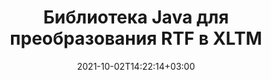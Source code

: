 ---
############################# Static ############################
layout: "autogen-gist"
date: 2021-10-02T14:22:14+03:00
draft: false
path: "ru/total/java/conversion/rtf-to-xltm/"
other_out_formats: "PDF DOC DOCX DOCM DOT DOTX DOTM TXT RTF HTML MHTML HTM MHT XLS XLSX XLSM XLSB XLT XLTX XLTM XLAM CSV TSV FODS DIF SXC PPT PPTX PPS PPSX PPSM POT POTX PPTM POTM ODT OTT ODS ODP OTP TIFF JPEG JPG PNG GIF BMP ICO WMF EMF DCM WEBP JP2 EMZ WMZ SVG SVGZ TGA XPS TEX MD PSD PSB EPUB WEB EXCEL IMAGE FODP DICOM"
ad_headline: "Преобразование Java RTF в XLTM"
ad_description: "API преобразования документов RTF в XLTM для Java | Поддерживается более 100 форматов файлов"

############################# Head ############################
head_title: "Преобразование RTF в XLTM на Java | Библиотека преобразования слов Java"
head_description: "API конвертации документов обработки Java Word. Преобразование RTF в XLTM и более 100 других форматов изображений и файлов в приложениях Java с использованием сред разработки NetBeans, IntelliJ IDEA и Eclipse."

############################# Header ############################
title: "Библиотека Java для преобразования RTF в XLTM"
description: "Программное преобразование RTF в XLTM в приложениях Java и J2SE с использованием гибких параметров обработки документов для настройки внешнего вида результирующего документа. Библиотека преобразования документов Word точно преобразует форматы документов Word в PDF, электронные таблицы Excel, презентации PowerPoint, Photoshop, HTML, электронные книги, XML, изображения и многие другие популярные форматы файлов. Использование нескольких функций преобразования документов — конвертируйте весь документ или выберите определенные страницы исходного файла документа на основе самостоятельно выбранных номеров страниц или диапазонов страниц и легко конвертируйте в поддерживаемый формат документа без использования какого-либо внешнего программного обеспечения."

############################# SubMenu ############################
submenu:
    enable: false

############################# Content ############################
content:
    enable: true
    block:
    - title_left: "Как конвертировать RTF в XLTM на Java"
      content_left: |
          Выполните преобразование файлов RTF в XLTM на Java, выполнив три простых шага. Просматривайте преобразованный документ MHTML как есть или визуализируйте и отображайте его как HTML без использования какого-либо внешнего программного обеспечения.

          -   Создайте новый экземпляр класса **Converter** и загрузите файл RTF.
          -   Установите **ConvertOptions** для типа документа XLTM.
          -   Вызов метода **Convert** экземпляра класса **Converter** для преобразования в XLTM
          -   Установить параметры для просмотра HTML
          -   Создайте объект **Viewer** для просмотра преобразованного XLTM в формате HTML.
          
      title_right: "Инструкции по загрузке и установке"
      content_right: |
          Пространства имен `GroupDocs.Conversion` и `GroupDocs.Viewer` необходимы для преобразования форматов файлов Word в широкий спектр изображений и типов документов, таких как PDF, Microsoft Office (Word, Excel, PowerPoint, Project, Outlook), OpenDocument, HTML и Схемы САПР. Изучите другие [Java API для документов Office](https://products.conholdate.com/total/java/), предлагаемые Conholdate.Total.
          
          Получите соответствующие файлы сборки из [загрузок](https://downloads.conholdate.com/total/java) или загрузите весь пакет из [Maven](https://repository.conholdate.com/webapp/#/artifacts/browse/tree/General/repo), чтобы добавить `Conholdate.Total for Java` прямо в вашу рабочую область.
          
      gisthash: "675fd7fb45acf595fd9f872593eb2899"
      gistfile: "word-to-pdf-conversion.java"

    - title_left: "Добавить водяной знак в Word и преобразовать в PDF"
      content_left: |
          Точно конвертируйте документы Word в PDF на Java точно так же, как исходный файл, и применяйте текстовые или графические водяные знаки к преобразованным страницам документа.

          -   Создайте новый экземпляр класса **Converter** для преобразования документа Word DOCX.
          -   Создайте правильный класс **ConvertOptions** (PdfConvertOptions, WordProcessingConvertOptions, SpreadsheetConvertOptions)
          -   Создайте новый экземпляр класса **WatermarkOptions**.
          -   Укажите свойства водяного знака (цвет, ширина, высота, текст, изображение и т. д.)
          -   Задайте свойство **Водяной знак** экземпляра **ConvertOptions**.
          -   Вызов метода **Convert** экземпляра класса **Converter** для преобразования Word в PDF
          
      title_right: "Загрузка и преобразование удаленных документов"
      content_right: |
          Используя Conholdate.Total для Java, разработчики могут загружать и преобразовывать документы из различных удаленных мест и ресурсов облачного хранилища документов, таких как Amazon S3, Microsoft Azure Blob, FTP, локальный диск, поток или простой URL-адрес. Просто укажите метод для получения удаленного потока документов, а затем передайте его классу Converter в качестве конструктора.
          
          API-интерфейсы Conholdate.Total для Java поддерживаются в различных операционных системах, таких как Windows J2SE, Linux (Ubuntu, OpenSUSE, CentOS и другие), macOS и любых типах приложений Java на основе сред разработки Eclipse, IntelliJ NetBeans, IntelliJ IDEA или Visual Studio Code.
          
      gisthash: "6999e55b491eea2906d7fefe2e636e33"
      gistfile: "add-watermark-to-word-and-convert-to-pdf.java"
          
    - title_left: "Защищенное паролем преобразование Word в PDF"
      content_left: |
          Точно загружайте и преобразовывайте защищенные паролем документы обработки Word в PDF в своих приложениях на основе Java — все, что вам нужно, — это всего несколько строк кода. Разработчики также могут преобразовать документ Word (DOC или DOCX) в другие форматы, такие как Интернет (HTML, MHTML), изображения (JPG, PNG, TIFF, BMP), Markdown и многие другие без необходимости установки Microsoft Word.

          -   Создайте новый экземпляр класса **Converter** и передайте путь к исходному документу.
          -   Создайте правильный класс **ConvertOptions**, например. (PdfConvertOptions, WordProcessingConvertOptions, SpreadsheetConvertOptions и т. д.)
          -   Вызовите метод **convert** экземпляра класса **Converter** и передайте имя файла для преобразованного документа
        
      title_right: "Извлечение информации из исходного документа"
      content_right: |
          Функция извлечения информации о документах не только позволяет получить основную информацию об исходном файле документа, но также поддерживает извлечение некоторой ценной информации, специфичной для формата файла. Он включает даты начала и окончания проекта в файле Microsoft Project, любые ограничения на печать документа PDF, список папок, включенных в файл данных Outlook, и информацию о слоях и макетах в документе САПР.

          Еще одна полезная функция Conholdate.Total Java API для преобразования документов — автоматическое определение неизвестного расширения формата файла исходного документа, который доставляется в виде потока байтов.
          
      gisthash: "35e23082b8fa43502d6784c38947eef1"
      gistfile: "password-protected-word-document-to-pdf-conversion.java"

    - title_left: "Преобразование определенных страниц Word в PDF на Java"
      content_left: |
          API преобразования документов Java позволяет выбирать выбранные страницы из исходного документа и точно преобразовывать в поддерживаемый формат документа. В приведенном ниже примере кода показано, как преобразовать 1-ю и 4-ю страницы документа Word в результирующий файл PDF.

          -   Создайте новый экземпляр класса **Converter** и загрузите входной документ (Word)
          -   Создайте правильный класс **ConvertOptions**, например. (PdfConvertOptions, WordProcessingConvertOptions, SpreadsheetConvertOptions и т. д.)
          -   Задайте свойство **setPages** экземпляра **ConvertOptions** и укажите конкретный номер страницы для преобразования.
          -   Вызовите метод **convert** экземпляра класса **Converter** и передайте имя файла (PDF) для преобразованного документа.
        
      title_right: "Кэширование результатов преобразованного документа"
      content_right: |
          В некоторых случаях размер преобразованного документа больше, и для преобразования требуется время. Библиотека преобразования документов предлагает функцию кэширования для эффективного управления такими ситуациями и ускорения повторяющегося процесса преобразования. Включите интерфейс ICache для работы с настраиваемой реализацией кэша с помощью точки расширения и управляйте преобразованием кэша по своему усмотрению.

          Результат преобразования по умолчанию сохраняется на локальном диске, но любой тип кэш-хранилища может поддерживаться путем реализации соответствующих интерфейсов, таких как Amazon S3, Dropbox, Google Drive, Windows Azure, Reddis или любой другой.
          
      gisthash: "98e5756c4d2150212f5abd2eb2067059"
      gistfile: "convert-specific-word-document-pages-to-pdf.java"
############################# About Formats ############################
about_formats:
    enable: false
############################# More Formats ############################
more_formats:
    enable: true
    auto: false
    other_out_formats: PDF DOC DOCX DOCM DOT DOTX DOTM TXT RTF HTML MHTML HTM MHT XLS XLSX XLSM XLSB XLT XLTX XLTM XLAM CSV TSV FODS DIF SXC PPT PPTX PPS PPSX PPSM POT POTX PPTM POTM ODT OTT ODS ODP OTP TIFF JPEG JPG PNG GIF BMP ICO WMF EMF DCM WEBP JP2 EMZ WMZ SVG SVGZ TGA XPS TEX MD PSD PSB EPUB WEB EXCEL IMAGE FODP DICOM
############################# Back to top ###############################
back_to_top:
  enable: true
---